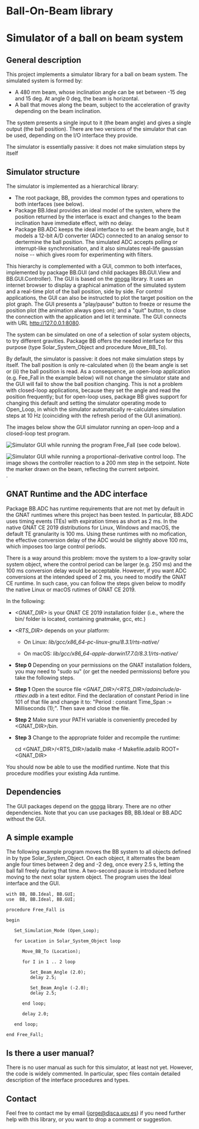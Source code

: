 # Ball-On-Beam library
# Simulator of a ball on beam system


## General description
This project implements a simulator library for a ball on beam system. The simulated system is formed by:

 - A 480 mm beam, whose inclination angle can be set between -15 deg and 15 deg. At angle 0 deg, the beam is horizontal.
 - A ball that moves along the beam, subject to the acceleration of gravity depending on the beam inclination.
 
The system presents a single input to it (the beam angle) and gives a single output (the ball position). There are two versions of the simulator that can be used, depending on the I/O interface they provide.

The simulator is essentially passive: it does not make simulation steps by itself

## Simulator structure
The simulator is implemented as a hierarchical library:

 * The root package, BB, provides the common types and operations to both interfaces (see below). 
 * Package BB.Ideal provides an ideal model of the system, where the position returned by the interface is exact and changes to the beam inclination have immediate effect, with no delay.
 * Package BB.ADC keeps the ideal interface to set the beam angle, but it models a 12-bit A/D converter (ADC) connected to an analog sensor to dertermine the ball position. The simulated ADC accepts polling or interrupt-like synchronisation, and it also simulates real-life gaussian noise -- which gives room for experimenting with filters.
 
This hierarchy is complemented with a GUI, common to both interfaces, implemented by package BB.GUI (and child packages BB.GUI.View and BB.GUI.Controller). The GUI is based on the [gnoga](https://github.com/alire-project/gnoga) library. It uses an internet browser to display a graphical animation of the simulated system and a real-time plot of the ball position, side by side. For control applications, the GUI can also be instructed to plot the target position on the plot graph. The GUI presents a "play/pause" button to freeze or resume the position plot (the animation always goes on); and a "quit" button, to close the connection with the application and let it terminate. The GUI connects with URL http://127.0.0.1:8080.

The system can be simulated on one of a selection of solar system objects, to try different gravities. Package BB offers the needed interface for this purpose (type Solar_System_Object and procedure Move_BB_To).

By default, the simulator is passive: it does not make simulation steps by itself. The ball position is only re-calculated when (i) the beam angle is set or (ii) the ball position is read. As a consequence, an open-loop application (e.g. Fee_Fall in the example below) will not change the simulator state and the GUI will fail to show the ball position changing. This is not a problem with closed-loop applications, because they set the angle and read the position frequently; but for open-loop uses, package BB gives support for changing this default and setting the simulator operating mode to Open_Loop, in which the simulator automatically re-calculates simulation steps at 10 Hz (coinciding with the refresh period of the GUI animation).  

The images below show the GUI simulator running an open-loop and a closed-loop test program.

![Simulator GUI while running the program Free_Fall (see code below)](free-fall.png).

![Simulator GUI while running a proportional-derivative control loop. The image shows the controller reaction to a 200 mm step in the setpoint. Note the marker drawn on the beam, reflecting the current setpoint.](pd-control.png).

## GNAT Runtime and the ADC interface
Package BB.ADC has runtime requirements that are not met by default in the GNAT runtimes where this project has been tested. In particular, BB.ADC uses timing events (TEs) with expiration times as short as 2 ms. In the native GNAT CE 2019 distributions for Linux, Windows and macOS, the default TE granularity is 100 ms. Using these runtimes with no mofication, the effective conversion delay of the ADC would be slightly above 100 ms, which imposes too large control periods.

There is a way around this problem: move the system to a low-gravity solar system object, where the control period can be larger (e.g. 250 ms) and the 100 ms conversion delay would be acceptable. However, if you want ADC conversions at the intended speed of 2 ms, you need to modify the GNAT CE runtime. In such case, you can follow the steps given below to modify the native Linux or macOS rutimes of GNAT CE 2019.

In the following:
  - *<GNAT_DIR>* is your GNAT CE 2019 installation folder (i.e., where the bin/ folder is located, containing gnatmake, gcc, etc.)
  - *<RTS_DIR>* depends on your platform:
  
    - On Linux: *lib/gcc/x86_64-pc-linux-gnu/8.3.1/rts-native/*
    
    - On macOS: *lib/gcc/x86_64-apple-darwin17.7.0/8.3.1/rts-native/*
    
  - **Step 0**
  Depending on your permissions on the GNAT installation folders, you may need to "sudo su" (or get the needed permissions) before you take the following steps.

  - **Step 1**
  Open the source file *<GNAT_DIR>/<RTS_DIR>/adainclude/a-rttiev.adb* in a text editor. Find the declaration of constant Period in line 101 of that file and change it to: "Period : constant Time_Span := Milliseconds (1);". Then save and close the file.
    
  - **Step 2**
  Make sure your PATH variable is conveniently preceded by <GNAT_DIR>/bin.

  - **Step 3**
  Change to the appropriate folder and recompile the runtime:

    cd <GNAT_DIR>/<RTS_DIR>/adalib
    make -f Makefile.adalib ROOT=<GNAT_DIR>

You should now be able to use the modified runtime.
Note that this procedure modifies your existing Ada runtime.  

##  Dependencies
The GUI packages depend on the [gnoga](https://github.com/alire-project/gnoga) library. There are no other dependencies. Note that you can use packages BB, BB.Ideal or BB.ADC without the GUI.
 
 
## A simple example
The following example program moves the BB system to all objects defined in by type Solar_System_Object. On each object, it alternates the beam angle four times between 2 deg and -2 deg, once every 2.5 s, letting the ball fall freely during that time. A two-second pause is introduced before moving to the next solar system object. The program uses the Ideal interface and the GUI.


    with BB, BB.Ideal, BB.GUI;
    use  BB, BB.Ideal, BB.GUI;

    procedure Free_Fall is
 
    begin

       Set_Simulation_Mode (Open_Loop);

       for Location in Solar_System_Object loop

          Move_BB_To (Location);

          for I in 1 .. 2 loop

             Set_Beam_Angle (2.0);
             delay 2.5;

             Set_Beam_Angle (-2.0);
             delay 2.5;

          end loop;

          delay 2.0;

       end loop;

    end Free_Fall;


## Is there a user manual?
There is no user manual as such for this simulator, at least not yet. However, the code is widely commented. In particular, spec files contain detailed description of the interface procedures and types.

##  Contact
Feel free to contact me by email (jorge@disca.upv.es) if you need further help with this library, or you want to drop a comment or suggestion.
